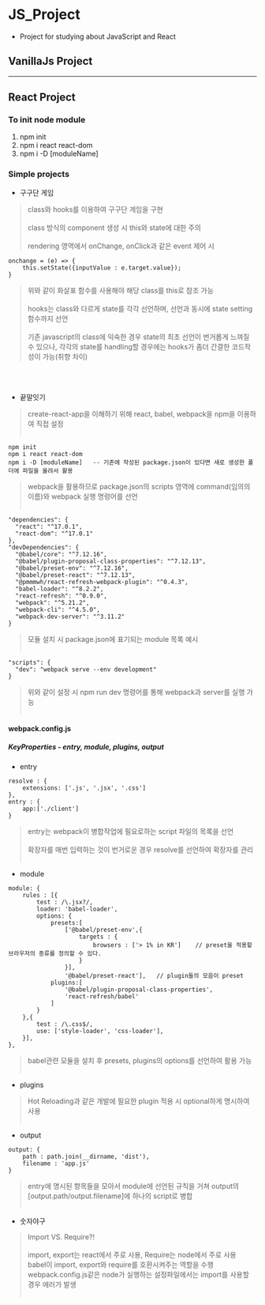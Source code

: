 # JS_Project

* Project for studying about JavaScript and React

## VanillaJs Project

***

## React Project

### To init node module
1. npm init 
2. npm i react react-dom
3. npm i -D [moduleName]

### Simple projects

+ 구구단 게임
> class와 hooks를 이용하여 구구단 게임을 구현</br></br>
> class 방식의 component 생성 시 this와 state에 대한 주의</br></br>
> rendering 영역에서 onChange, onClick과 같은 event 제어 시 </br>
```
onchange = (e) => {
    this.setState({inputValue : e.target.value});
}
```
> 위와 같이 화살표 함수를 사용해야 해당 class를 this로 참조 가능</br></br>
> hooks는 class와 다르게 state를 각각 선언하며, 선언과 동시에 state setting 함수까지 선언</br></br>
> 기존 javascript의 class에 익숙한 경우 state의 최초 선언이 번거롭게 느껴질 수 있으나,
> 각각의 state를 handling할 경우에는 hooks가 좀더 간결한 코드작성이 가능(취향 차이)
</br>
</br>

+ 끝말잇기
> create-react-app을 이해하기 위해 react, babel, webpack을 npm을 이용하여 직접 설정</br></br>
```
npm init
npm i react react-dom
npm i -D [moduleName]   -- 기존에 작성된 package.json이 있다면 새로 생성한 폴더에 파일을 올려서 활용
```
> webpack을 활용하므로 package.json의 scripts 영역에 command(임의의 이름)와 webpack 실행 명령어를 선언</br></br>
```
"dependencies": {
  "react": "^17.0.1",
  "react-dom": "^17.0.1"
},
"devDependencies": {
  "@babel/core": "^7.12.16",
  "@babel/plugin-proposal-class-properties": "^7.12.13",
  "@babel/preset-env": "^7.12.16",
  "@babel/preset-react": "^7.12.13",
  "@pmmmwh/react-refresh-webpack-plugin": "^0.4.3",
  "babel-loader": "^8.2.2",
  "react-refresh": "^0.9.0",
  "webpack": "^5.21.2",
  "webpack-cli": "^4.5.0",
  "webpack-dev-server": "^3.11.2"
}
```
> 모듈 설치 시 package.json에 표기되는 module 목록 예시</br></br>
```
"scripts": {
  "dev": "webpack serve --env development"
}
```
> 위와 같이 설정 시 npm run dev 명령어를 통해 webpack과 server를 실행 가능</br></br>
#### webpack.config.js
##### KeyProperties - entry, module, plugins, output
+ entry</br>
```
resolve : {
    extensions: ['.js', '.jsx', '.css']
},
entry : {
    app:['./client']
}
```
> entry는 webpack이 병합작업에 필요로하는 script 파일의 목록을 선언</br></br>
> 확장자를 매번 입력하는 것이 번거로운 경우 resolve를 선언하여 확장자를 관리</br></br>
+ module</br>
```
module: {
    rules : [{
        test : /\.jsx?/,
        loader: 'babel-loader',
        options: {
            presets:[
                ['@babel/preset-env',{
                    targets : {
                        browsers : ['> 1% in KR']    // preset을 적용할 브라우저의 종류를 정의할 수 있다.
                    }
                }],
                '@babel/preset-react'],   // plugin들의 모음이 preset
            plugins:[
                '@babel/plugin-proposal-class-properties',
                'react-refresh/babel'
            ]
        }
    },{
        test : /\.css$/,
        use: ['style-loader', 'css-loader'],
    }],
},
```
> babel관련 모듈을 설치 후 presets, plugins의 options를 선언하여 활용 가능</br></br>
+ plugins</br>
> Hot Reloading과 같은 개발에 필요한 plugin 적용 시 optional하게 명시하여 사용</br></br>
+ output</br>
```
output: {
    path : path.join(__dirname, 'dist'),
    filename : 'app.js'
}
```
> entry에 명시된 항목들을 모아서 module에 선언된 규칙을 거쳐 output의 [output.path/output.filename]에 하나의 script로 병합</br></br>

+ 숫자야구
> Import VS. Require?!</br></br>
> import, export는 react에서 주로 사용, Require는 node에서 주로 사용</br>
> babel이 import, export와 require를 호환시켜주는 역할을 수행</br>
> webpack.config.js같은 node가 실행하는 설정파일에서는 import를 사용할 경우 에러가 발생</br></br>
